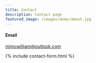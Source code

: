 ```yaml
---
title: Contact
description: Contact page
featured_image: /images/demo/about.jpg
---
```


#### Email

[mjmcwilliam@outlook.com](mailto:mjmcwilliam@outlook.com)

{% include contact-form.html %}
